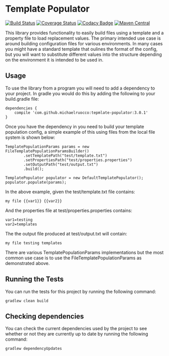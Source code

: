 # Template Populator

[![Build Status](https://travis-ci.org/michaelruocco/template-populator.svg?branch=master)](https://travis-ci.org/michaelruocco/template-populator)
[![Coverage Status](https://coveralls.io/repos/github/michaelruocco/template-populator/badge.svg?branch=master)](https://coveralls.io/github/michaelruocco/template-populator?branch=master)
[![Codacy Badge](https://api.codacy.com/project/badge/Grade/46f9bf471317401d938cf3c39ee94b75)](https://www.codacy.com/app/michaelruocco/template-populator?utm_source=github.com&amp;utm_medium=referral&amp;utm_content=michaelruocco/template-populator&amp;utm_campaign=Badge_Grade)
[![Maven Central](https://maven-badges.herokuapp.com/maven-central/com.github.michaelruocco/template-populator/badge.svg)](https://maven-badges.herokuapp.com/maven-central/com.github.michaelruocco/template-populator)

This library provides functionality to easily build files using a template and a
property file to load replacement values. The primary intended use case is around building
configuration files for various environments. In many cases you might have a standard template
that oulines the format of the config, but you will want to substitute different values into
the structure depending on the environment it is intended to be used in.

## Usage

To use the library from a program you will need to add a dependency to your project. In gradle you would do this by
adding the following to your build.gradle file:

```
dependencies {
    compile 'com.github.michaelruocco:tepmlate-populator:3.0.1'
}
```

Once you have the dependency in you need to build your template population config, a simple
example of this using files from the local file system is shown below:

```
TemplatePopulationParams params = new FileTemplatePopulationParamsBuilder()
        .setTemplatePath("test/template.txt")
        .setPropertiesPath("test/properties.properties")
        .setOutputPath("test/output.txt")
        .build();

TemplatePopulator populator = new DefaultTemplatePopulator();
populator.populate(params);
```

In the above example, given the test/template.txt file contains:

```
my file {{var1}} {{var2}}
```

And the properties file at test/properties.properties contains:

```
var1=testing
var2=templates
```

The the output file produced at test/output.txt will contain:

```
my file testing templates
```

There are various TemplatePopulationParams implementations but the most common use case is to use the
FileTemplatePopulationParams as demonstrated above.

## Running the Tests

You can run the tests for this project by running the following command:

```
gradlew clean build
```

## Checking dependencies

You can check the current dependencies used by the project to see whether
or not they are currently up to date by running the following command:

```
gradlew dependencyUpdates
```